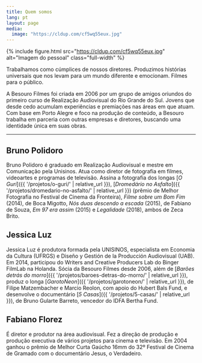 ```yaml
---
title: Quem somos
lang: pt
layout: page
media:
  image: "https://cldup.com/cf5wq55eux.jpg"
---
```


{% include figure.html src="https://cldup.com/cf5wq55eux.jpg" alt="Imagem do pessoal" class="full-width" %}

Trabalhamos como cúmplices de nossos diretores. Produzimos histórias universais que nos levam para um mundo diferente e emocionam. Filmes para o público.

A Besouro Filmes foi criada em 2006 por um grupo de amigos oriundos do primeiro curso de Realização Audiovisual do Rio Grande do Sul. Jovens que desde cedo acumulam experiências e premiações nas áreas em que atuam. Com base em Porto Alegre e foco na produção de conteúdo, a Besouro trabalha em parceria com outras empresas e diretores, buscando uma identidade única em suas obras.

---

## Bruno Polidoro
Bruno Polidoro é graduado em Realização Audiovisual e mestre em
Comunicação pela Unisinos. Atua como diretor de fotografia em filmes,
videoartes e programas de televisão. Assina a fotografia dos longas [_O Guri_]({{ '/projetos/o-guri/' | relative_url }}), [_Dromedário no Asfalto_]({{ '/projetos/dromedario-no-asfalto/' | relative_url }}) (prêmio de Melhor Fotografia no Festival de Cinema da Fronteira), _Filme sobre um Bom Fim_ (2014), de Boca Migotto, _Nós duas descendo a escada_ (2015), de Fabiano de Souza, _Em 97 era assim_ (2015) e _Legalidade_ (2018), ambos de Zeca Brito.

## Jessica Luz
Jessica Luz é produtora formada pela UNISINOS, especialista em Economia da Cultura (UFRGS) e Diseño y Gestión de la Producción Audiovisual (UAB). Em 2014, participou do Writers and Creative Producers Lab do Binger FilmLab na Holanda. Sócia da Besouro Filmes desde 2006, além de [_Barões detrás do morro_]({{ '/projetos/baroes-detras-do-morro/' | relative_url }}), produz o longa [_GarotoNeon_]({{ '/projetos/garotoneon/' | relative_url }}), de Filipe Matzembacher e Marcio Reolon, com apoio do Hubert Bals Fund, e desenvolve o documentário [_5 Casas_]({{ '/projetos/5-casas/' | relative_url }}), de Bruno Gularte Barreto, vencedor do IDFA Bertha Fund.

## Fabiano Florez
É diretor e produtor na área audiovisual. Fez a
direção de produção e produção executiva de vários projetos para
cinema e televisão. Em 2004 ganhou o prêmio de Melhor Curta Gaúcho
16mm do 32º Festival de Cinema de Gramado com o documentário Jesus, o
Verdadeiro.
